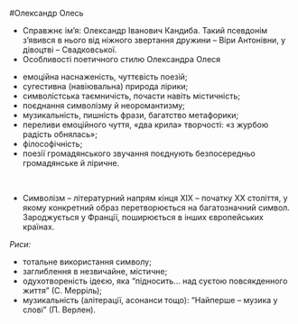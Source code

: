 #Олександр Олесь

<ul>
<li style="font-weight: 400;"><span style="font-weight: 400;">Справжнє ім&rsquo;я: Олександр Іванович Кандиба. Такий псевдонім з&rsquo;явився в нього від ніжного звертання дружини &ndash; Віри Антонівни, у дівоцтві &ndash; Свадковської.</span></li>
<li style="font-weight: 400;"><span style="font-weight: 400;">Особливості поетичного стилю Олександра Олеся</span></li>
</ul>
<ul>
<li style="font-weight: 400;"><span style="font-weight: 400;">емоційна наснаженість, чуттєвість поезій; </span></li>
<li style="font-weight: 400;"><span style="font-weight: 400;">сугестивна (навіювальна) природа лірики;</span></li>
<li style="font-weight: 400;"><span style="font-weight: 400;">символістська таємничість, почасти навіть містичність; </span></li>
<li style="font-weight: 400;"><span style="font-weight: 400;">поєднання символізму й неоромантизму; </span></li>
<li style="font-weight: 400;"><span style="font-weight: 400;">музикальність, пишність фрази, багатство метафорики; </span></li>
<li style="font-weight: 400;"><span style="font-weight: 400;">переливи емоційного чуття, &laquo;два крила&raquo; творчості: &laquo;з журбою радість обнялась&raquo;;</span></li>
<li style="font-weight: 400;"><span style="font-weight: 400;">філософічність; </span></li>
<li style="font-weight: 400;"><span style="font-weight: 400;">поезії громадянського звучання поєднують безпосередньо громадянське й ліричне.</span></li>
</ul>
<p>&nbsp;</p>
<ul>
<li style="font-weight: 400;"><span style="font-weight: 400;">Символізм &ndash; літературний напрям кінця XIX &ndash; початку XX століття, у якому конкретний образ перетворюється на багатозначний символ. Зароджується у Франції, поширюється в інших європейських країнах.</span></li>
</ul>
<p><em><span style="font-weight: 400;">Риси:</span></em></p>
<ul>
<li style="font-weight: 400;"><span style="font-weight: 400;">тотальне використання символу;</span></li>
<li style="font-weight: 400;"><span style="font-weight: 400;">заглиблення в незвичайне, містичне;</span></li>
<li style="font-weight: 400;"><span style="font-weight: 400;">одухотвореність ідеєю, яка &ldquo;підносить&hellip; над суєтою повсякденного життя&rdquo;&nbsp;(С.&nbsp;Мерріль);</span></li>
<li style="font-weight: 400;"><span style="font-weight: 400;">музикальність (алітерації, асонанси тощо): &ldquo;Найперше &ndash; музика у слові&rdquo; (П. Верлен).</span></li>
</ul>


